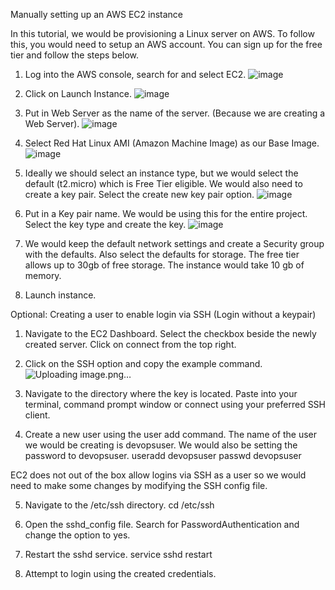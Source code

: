 Manually setting up an AWS EC2 instance

In this tutorial, we would be provisioning a Linux server on AWS.
To follow this, you would need to setup an AWS account. You can sign up for the free tier and follow the steps below.

1) Log into the AWS console, search for and select EC2.
![image](https://user-images.githubusercontent.com/35563797/195977241-3bc8bc94-4a06-4e7d-81c8-3621356092af.png)

2) Click on Launch Instance.
![image](https://user-images.githubusercontent.com/35563797/195977289-7b26363f-d422-40a1-a1a2-e4606a937a1d.png)

3) Put in Web Server as the name of the server. (Because we are creating a Web Server).
![image](https://user-images.githubusercontent.com/35563797/195977346-affec6bb-de8a-4219-9d6b-9de7b94bc592.png)

4) Select Red Hat Linux AMI (Amazon Machine Image) as our Base Image.
![image](https://user-images.githubusercontent.com/35563797/195977894-b2ce6267-0e4e-4285-89b0-067db70fd308.png)

5) Ideally we should select an instance type, but we would select the default (t2.micro) which is Free Tier eligible. We would also need to create a key pair.
   Select the create new key pair option.
![image](https://user-images.githubusercontent.com/35563797/195978133-9939be24-9e44-459e-8993-335118180200.png)

6) Put in a Key pair name. We would be using this for the entire project. Select the key type and create the key.
![image](https://user-images.githubusercontent.com/35563797/195978625-21e017dd-e678-4e69-86c3-1dc80e17d085.png)

7) We would keep the default network settings and create a Security group with the defaults. Also select the defaults for storage.
   The free tier allows up to 30gb of free storage. The instance would take 10 gb of memory.
   
8) Launch instance.


Optional: Creating a user to enable login via SSH (Login without a keypair)

1) Navigate to the EC2 Dashboard. Select the checkbox beside the newly created server. Click on connect from the top right.

2) Click on the SSH option and copy the example command.
![Uploading image.png…]()

3) Navigate to the directory where the key is located. Paste into your terminal, command prompt window or connect using your preferred SSH client. 

4) Create a new user using the user add command. The name of the user we would be creating is devopsuser. We would also be setting the password to devopsuser.
   useradd devopsuser
   passwd devopsuser
   
EC2 does not out of the box allow logins via SSH as a user so we would need to make some changes by modifying the SSH config file.
   
5) Navigate to the /etc/ssh directory.
   cd /etc/ssh
   
6) Open the sshd_config file. Search for PasswordAuthentication and change the option to yes.

7) Restart the sshd service.
   service sshd restart
   
8) Attempt to login using the created credentials.
